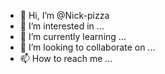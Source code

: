 - 👋 Hi, I’m @Nick-pizza
- 👀 I’m interested in ...
- 🌱 I’m currently learning ...
- 💞️ I’m looking to collaborate on ...
- 📫 How to reach me ...

<!---
Nick-pizza/Nick-pizza is a ✨ special ✨ repository because its `README.md` (this file) appears on your GitHub profile.
You can click the Preview link to take a look at your changes.
--->
